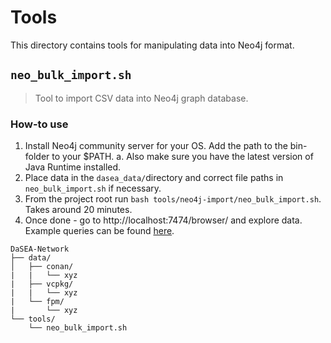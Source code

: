 # Tools

This directory contains tools for manipulating data into Neo4j format.

## `neo_bulk_import.sh`

> Tool to import CSV data into Neo4j graph database.

### How-to use

1. Install Neo4j community server for your OS. Add the path to the bin-folder to your $PATH.
   a. Also make sure you have the latest version of Java Runtime installed.
2. Place data in the `dasea_data/`directory and correct file paths in `neo_bulk_import.sh` if necessary.
3. From the project root run `bash tools/neo4j-import/neo_bulk_import.sh`. Takes around 20 minutes.
4. Once done - go to http://localhost:7474/browser/ and explore data. Example queries can be found [here](https://github.com/DaSEA-project/DaSEA-Network/blob/main/tools/neo4j-import/queries.md).

```
DaSEA-Network
├── data/
│   ├── conan/
|   |   └── xyz
|   ├── vcpkg/
|   |   └── xyz
|   └── fpm/
|       └── xyz
└── tools/
    └── neo_bulk_import.sh
```

